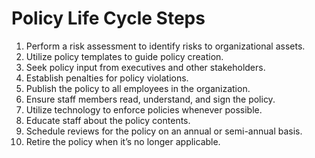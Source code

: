 # Policy Life Cycle Steps



1. Perform a risk assessment to identify risks to organizational assets.&#x20;
2. Utilize policy templates to guide policy creation.&#x20;
3. Seek policy input from executives and other stakeholders.&#x20;
4. Establish penalties for policy violations.
5. Publish the policy to all employees in the organization.&#x20;
6. Ensure staff members read, understand, and sign the policy.&#x20;
7. Utilize technology to enforce policies whenever possible.&#x20;
8. Educate staff about the policy contents.&#x20;
9. Schedule reviews for the policy on an annual or semi-annual basis.&#x20;
10. Retire the policy when it’s no longer applicable.
